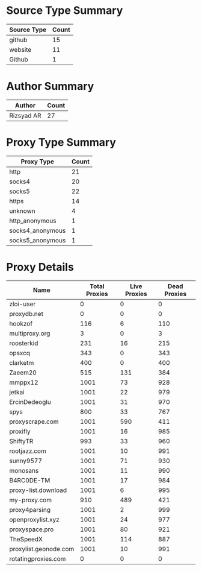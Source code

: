 # Source Type Summary

| Source Type | Count |
|-------------|-------|
| github | 15 |
| website | 11 |
| Github | 1 |


# Author Summary

| Author | Count |
|--------|-------|
| Rizsyad AR | 27 |


# Proxy Type Summary

| Proxy Type | Count |
|------------|-------|
| http | 21 |
| socks4 | 20 |
| socks5 | 22 |
| https | 14 |
| unknown | 4 |
| http_anonymous | 1 |
| socks4_anonymous | 1 |
| socks5_anonymous | 1 |


# Proxy Details

| Name | Total Proxies | Live Proxies | Dead Proxies |
|------|---------------|--------------|---------------|
| zloi-user | 0 | 0 | 0 |
| proxydb.net | 0 | 0 | 0 |
| hookzof | 116 | 6 | 110 |
| multiproxy.org | 3 | 0 | 3 |
| roosterkid | 231 | 16 | 215 |
| opsxcq | 343 | 0 | 343 |
| clarketm | 400 | 0 | 400 |
| Zaeem20 | 515 | 131 | 384 |
| mmppx12 | 1001 | 73 | 928 |
| jetkai | 1001 | 22 | 979 |
| ErcinDedeoglu | 1001 | 31 | 970 |
| spys | 800 | 33 | 767 |
| proxyscrape.com | 1001 | 590 | 411 |
| proxifly | 1001 | 16 | 985 |
| ShiftyTR | 993 | 33 | 960 |
| rootjazz.com | 1001 | 10 | 991 |
| sunny9577 | 1001 | 71 | 930 |
| monosans | 1001 | 11 | 990 |
| B4RC0DE-TM | 1001 | 17 | 984 |
| proxy-list.download | 1001 | 6 | 995 |
| my-proxy.com | 910 | 489 | 421 |
| proxy4parsing | 1001 | 2 | 999 |
| openproxylist.xyz | 1001 | 24 | 977 |
| proxyspace.pro | 1001 | 80 | 921 |
| TheSpeedX | 1001 | 114 | 887 |
| proxylist.geonode.com | 1001 | 10 | 991 |
| rotatingproxies.com | 0 | 0 | 0 |
